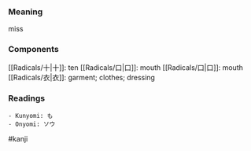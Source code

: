 ### Meaning

miss

### Components

[[Radicals/十|十]]: ten [[Radicals/口|口]]: mouth [[Radicals/口|口]]: mouth [[Radicals/衣|衣]]: garment; clothes; dressing

### Readings

```
- Kunyomi: も
- Onyomi: ソウ
```

#kanji